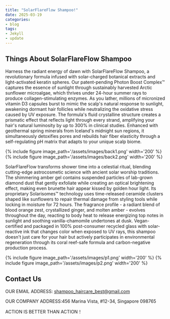 ```yaml
---
title: "SolarFlareFlow Shampoo!"
date: 2025-03-19
categories:
- blog
tags:
- Jekyll
- update
---
```


## Things About SolarFlareFlow Shampoo

Harness the radiant energy of dawn with SolarFlareFlow Shampoo, a revolutionary formula infused with solar-charged botanical extracts and light-activated keratin spheres. Our patent-pending Photon Boost Complex™ captures the essence of sunlight through sustainably harvested Arctic sunflower microalgae, which thrives under 24-hour summer rays to produce collagen-stimulating enzymes. As you lather, millions of micronized vitamin D3 capsules burst to mimic the scalp's natural response to sunlight, awakening dormant hair follicles while neutralizing the oxidative stress caused by UV exposure. The formula's fluid crystalline structure creates a prismatic effect that reflects light through every strand, amplifying your hair's natural luminosity by up to 300% in clinical studies. Enhanced with geothermal spring minerals from Iceland's midnight sun regions, it simultaneously detoxifies pores and rebuilds hair fiber elasticity through a self-regulating pH matrix that adapts to your unique scalp biome.

{% include figure image_path='/assets/images/back1.png' width='200' %}
{% include figure image_path='/assets/images/back2.png' width='200' %}

SolarFlareFlow transforms shower time into a celestial ritual, blending cutting-edge astrocosmetic science with ancient solar worship traditions. The shimmering amber gel contains suspended particles of lab-grown diamond dust that gently exfoliate while creating an optical brightening effect, making even brunette hair appear kissed by golden hour light. Its proprietary Solarisomes™ technology uses time-released ceramide clusters shaped like sunflowers to repair thermal damage from styling tools while locking in moisture for 72 hours. The fragrance profile - a radiant blend of blood orange zest, crystallized ginger, and molten amber - evolves throughout the day, reacting to body heat to release energizing top notes in sunlight and soothing vanilla-chamomile undertones at dusk. Vegan-certified and packaged in 100% post-consumer recycled glass with solar-reactive ink that changes color when exposed to UV rays, this shampoo doesn't just care for your hair but actively participates in environmental regeneration through its coral reef-safe formula and carbon-negative production process.

{% include figure image_path='/assets/images/p1.png' width='200' %}
{% include figure image_path='/assets/images/p2.png' width='200' %}


## Contact Us

OUR EMAIL ADDRESS: shampoo_haircare_best@gmail.com

OUR COMPANY ADDRESS:456 Marina Vista, #12-34, Singapore 098765

ACTION IS BETTER THAN ACTION！
